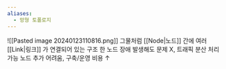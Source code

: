 ```yaml
---
aliases:
  - 망형 토폴로지
---
```

![[Pasted image 20240123110816.png]]
그물처럼 [[Node|노드]] 간에 여러 [[Link|링크]] 가 연결되어 있는 구조
한 노드 장애 발생해도 문제 X, 트래픽 분산 처리 가능
노드 추가 어려움, 구축/운영 비용 ↑